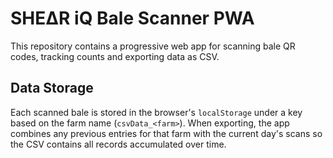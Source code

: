 # SHEΔR iQ Bale Scanner PWA

This repository contains a progressive web app for scanning bale QR codes, tracking counts and exporting data as CSV.

## Data Storage

Each scanned bale is stored in the browser's `localStorage` under a key based on the farm name (`csvData_<farm>`). When exporting, the app combines any previous entries for that farm with the current day's scans so the CSV contains all records accumulated over time.
